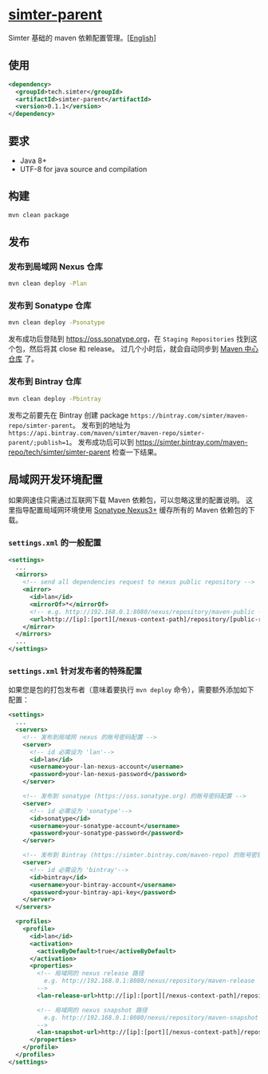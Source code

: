 # [simter-parent](https://github.com/simter/simter-parent)

Simter 基础的 maven 依赖配置管理。[[English]]

## 使用

```xml
<dependency>
  <groupId>tech.simter</groupId>
  <artifactId>simter-parent</artifactId>
  <version>0.1.1</version>
</dependency>
```
## 要求

- Java 8+
- UTF-8 for java source and compilation

## 构建

```bash
mvn clean package
```

## 发布

### 发布到局域网 Nexus 仓库

```bash
mvn clean deploy -Plan
```

### 发布到 Sonatype 仓库

```bash
mvn clean deploy -Psonatype
```

发布成功后登陆到 <https://oss.sonatype.org>，在 `Staging Repositories` 找到这个包，然后将其 close 和 release。
过几个小时后，就会自动同步到 [Maven 中心仓库](http://repo1.maven.org/maven2/tech/simter/simter-parent) 了。

### 发布到 Bintray 仓库

```bash
mvn clean deploy -Pbintray
```

发布之前要先在 Bintray 创建 package `https://bintray.com/simter/maven-repo/simter-parent`。
发布到的地址为 `https://api.bintray.com/maven/simter/maven-repo/simter-parent/;publish=1`。
发布成功后可以到 <https://simter.bintray.com/maven-repo/tech/simter/simter-parent> 检查一下结果。

## 局域网开发环境配置

如果网速佳只需通过互联网下载 Maven 依赖包，可以忽略这里的配置说明。
这里指导配置局域网环境使用 [Sonatype Nexus3+] 缓存所有的 Maven 依赖包的下载。

### `settings.xml` 的一般配置

```xml
<settings>
  ...
  <mirrors>
    <!-- send all dependencies request to nexus public repository -->
    <mirror>
      <id>lan</id>
      <mirrorOf>*</mirrorOf>
      <!-- e.g. http://192.168.0.1:8080/nexus/repository/maven-public -->
      <url>http://[ip]:[port][/nexus-context-path]/repository/[public-repository-name]</url>
    </mirror>
  </mirrors>
  ...
</settings>
```

### `settings.xml` 针对发布者的特殊配置

如果您是包的打包发布者（意味着要执行 `mvn deploy` 命令），需要额外添加如下配置：

```xml
<settings>
  ...
  <servers>
    <!-- 发布到局域网 nexus 的账号密码配置 -->
    <server>
      <!-- id 必需设为 'lan'-->
      <id>lan</id>
      <username>your-lan-nexus-account</username>
      <password>your-lan-nexus-password</password>
    </server>

    <!-- 发布到 sonatype (https://oss.sonatype.org) 的账号密码配置 -->
    <server>
      <!-- id 必需设为 'sonatype'-->
      <id>sonatype</id>
      <username>your-sonatype-account</username>
      <password>your-sonatype-password</password>
    </server>

    <!-- 发布到 Bintray (https://simter.bintray.com/maven-repo) 的账号密钥配置 -->
    <server>
      <!-- id 必需设为 'bintray'-->
      <id>bintray</id>
      <username>your-bintray-account</username>
      <password>your-bintray-api-key</password>
    </server>
  </servers>

  <profiles>
    <profile>
      <id>lan</id>
      <activation>
        <activeByDefault>true</activeByDefault>
      </activation>
      <properties>
        <!-- 局域网的 nexus release 路径
          e.g. http://192.168.0.1:8080/nexus/repository/maven-release
        -->
        <lan-release-url>http://[ip]:[port][/nexus-context-path]/repository/[release-repository-name]</lan-release-url>

        <!-- 局域网的 nexus snapshot 路径
          e.g. http://192.168.0.1:8080/nexus/repository/maven-snapshot
        -->
        <lan-snapshot-url>http://[ip]:[port][/nexus-context-path]/repository/[snapshot-repository-name]</lan-snapshot-url>
      </properties>
    </profile>
  </profiles>
</settings>
```

[Sonatype Nexus3+]: http://www.sonatype.org/nexus
[English]: https://github.com/simter/simter-parent/blob/master/README.md